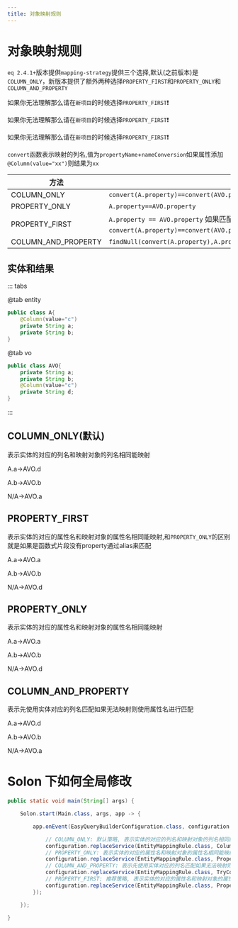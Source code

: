 ```yaml
---
title: 对象映射规则
---
```


# 对象映射规则
`eq 2.4.1+`版本提供`mapping-strategy`提供三个选择,默认(之前版本)是`COLUMN_ONLY`，新版本提供了额外两种选择`PROPERTY_FIRST`和`PROPERTY_ONLY`和`COLUMN_AND_PROPERTY`

如果你无法理解那么请在`新项目`的时候选择`PROPERTY_FIRST`❗️

如果你无法理解那么请在`新项目`的时候选择`PROPERTY_FIRST`❗️

如果你无法理解那么请在`新项目`的时候选择`PROPERTY_FIRST`❗️



`convert`函数表示映射的列名,值为`propertyName`+`nameConversion`如果属性添加`@Column(value="xx")`则结果为`xx`

| 方法                                                      | 描述                                                         |
| --------------------------------------------------------- | ------------------------------------------------------------ |
| COLUMN_ONLY                                           | `convert(A.property)==convert(AVO.property)` |
| PROPERTY_ONLY                   | `A.property==AVO.property`                                                     |
| PROPERTY_FIRST                   | `A.property == AVO.property` 如果匹配不到并且AVO是函数则通过   `convert(A.property)==convert(AVO.property)`再次匹配比          |
| COLUMN_AND_PROPERTY              | `findNull(convert(A.property),A.property)==findNull(convert(AVO.property),AVO.property)`  |

## 实体和结果


::: tabs

@tab entity
```java
public class A{
    @Column(value="c")
    private String a;
    private String b;
}
```
@tab vo

```java
public class AVO{
    private String a;
    private String b;
    @Column(value="c")
    private String d;
}
```
:::


## COLUMN_ONLY(默认)
表示实体的对应的列名和映射对象的列名相同能映射

A.a->AVO.d

A.b->AVO.b

N/A->AVO.a

## PROPERTY_FIRST
表示实体的对应的属性名和映射对象的属性名相同能映射,和`PROPERTY_ONLY`的区别就是如果是函数式片段没有property通过alias来匹配

A.a->AVO.a

A.b->AVO.b

N/A->AVO.d


## PROPERTY_ONLY
表示实体的对应的属性名和映射对象的属性名相同能映射

A.a->AVO.a

A.b->AVO.b

N/A->AVO.d



## COLUMN_AND_PROPERTY
表示先使用实体对应的列名匹配如果无法映射则使用属性名进行匹配


A.a->AVO.d

A.b->AVO.b

N/A->AVO.a



# Solon 下如何全局修改
```java
public static void main(String[] args) {

    Solon.start(Main.class, args, app -> {

        app.onEvent(EasyQueryBuilderConfiguration.class, configuration -> {

            // COLUMN_ONLY: 默认策略, 表示实体的对应的列名和映射对象的列名相同能映射
            configuration.replaceService(EntityMappingRule.class, ColumnEntityMappingRule.class);
            // PROPERTY_ONLY: 表示实体的对应的属性名和映射对象的属性名相同能映射
            configuration.replaceService(EntityMappingRule.class, PropertyEntityMappingRule.class);
            // COLUMN_AND_PROPERTY: 表示先使用实体对应的列名匹配如果无法映射则使用属性名进行匹配
            configuration.replaceService(EntityMappingRule.class, TryColumnAndPropertyEntityMappingRule.class);
            // PROPERTY_FIRST: 推荐策略, 表示实体的对应的属性名和映射对象的属性名相同能映射,和PROPERTY_ONLY的区别就是如果是函数式片段没有property通过alias来匹配
            configuration.replaceService(EntityMappingRule.class, PropertyFirstEntityMappingRule.class);
        });

    });

}
```
